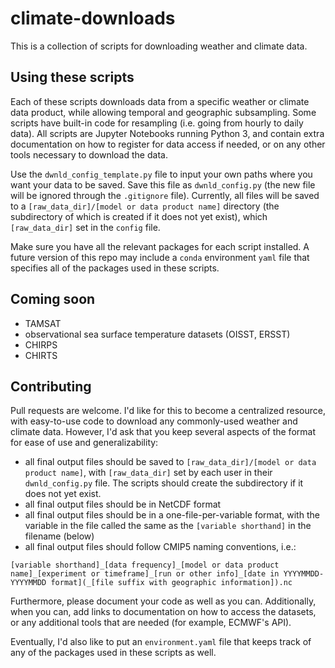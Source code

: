 # climate-downloads
This is a collection of scripts for downloading weather and climate data.

## Using these scripts
Each of these scripts downloads data from a specific weather or climate data product, while allowing temporal and geographic subsampling. Some scripts have built-in code for resampling (i.e. going from hourly to daily data). All scripts are Jupyter Notebooks running Python 3, and contain extra documentation on how to register for data access if needed, or on any other tools necessary to download the data. 

Use the `dwnld_config_template.py` file to input your own paths where you want your data to be saved. Save this file as `dwnld_config.py` (the new file will be ignored through the  `.gitignore` file). Currently, all files will be saved to a `[raw_data_dir]/[model or data product name]` directory (the subdirectory of which is created if it does not yet exist), which `[raw_data_dir]` set in the `config` file. 

Make sure you have all the relevant packages for each script installed. A future version of this repo may include a `conda` environment `yaml` file that specifies all of the packages used in these scripts.

## Coming soon
- TAMSAT
- observational sea surface temperature datasets (OISST, ERSST)
- CHIRPS
- CHIRTS

## Contributing 
Pull requests are welcome. I'd like for this to become a centralized resource, with easy-to-use code to download any commonly-used weather and climate data. However, I'd ask that you keep several aspects of the format for ease of use and generalizability:
- all final output files should be saved to `[raw_data_dir]/[model or data product name]`, with `[raw_data_dir]` set by each user in their `dwnld_config.py` file. The scripts should create the subdirectory if it does not yet exist.
- all final output files should be in NetCDF format
- all final output files should be in a one-file-per-variable format, with the variable in the file called the same as the `[variable shorthand]` in the filename (below)
- all final output files should follow CMIP5 naming conventions, i.e.: 

`[variable shorthand]_[data frequency]_[model or data product name]_[experiment or timeframe]_[run or other info]_[date in YYYYMMDD-YYYYMMDD format](_[file suffix with geographic information]).nc`

Furthermore, please document your code as well as you can. Additionally, when you can, add links to documentation on how to access the datasets, or any additional tools that are needed (for example, ECMWF's API). 

Eventually, I'd also like to put an `environment.yaml` file that keeps track of any of the packages used in these scripts as well.



